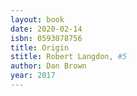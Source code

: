 ```yaml
---
layout: book
date: 2020-02-14
isbn: 0593078756
title: Origin 
stitle: Robert Langdon, #5
author: Dan Brown
year: 2017
---
```

